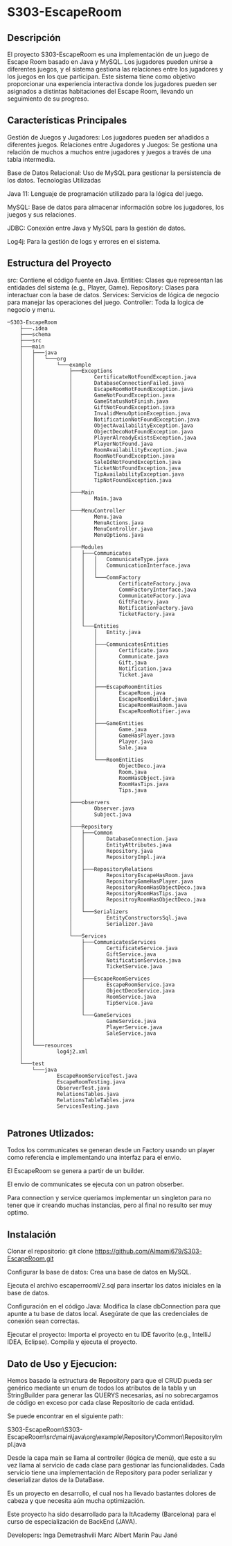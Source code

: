 # S303-EscapeRoom

Descripción
-----------

El proyecto S303-EscapeRoom es una implementación de un juego de Escape Room basado en Java y MySQL. Los jugadores pueden unirse a diferentes juegos, y el sistema gestiona las relaciones entre los jugadores y los juegos en los que participan. Este sistema tiene como objetivo proporcionar una experiencia interactiva donde los jugadores pueden ser asignados a distintas habitaciones del Escape Room, llevando un seguimiento de su progreso.

Características Principales
---------------------------

Gestión de Juegos y Jugadores: Los jugadores pueden ser añadidos a diferentes juegos.
Relaciones entre Jugadores y Juegos: Se gestiona una relación de muchos a muchos entre jugadores y juegos a través de una tabla intermedia.

Base de Datos Relacional: Uso de MySQL para gestionar la persistencia de los datos.
Tecnologías Utilizadas

Java 11: Lenguaje de programación utilizado para la lógica del juego.

MySQL: Base de datos para almacenar información sobre los jugadores, los juegos y sus relaciones.

JDBC: Conexión entre Java y MySQL para la gestión de datos.

Log4j: Para la gestión de logs y errores en el sistema.

Estructura del Proyecto
-----------------------
src: Contiene el código fuente en Java.
Entities: Clases que representan las entidades del sistema (e.g., Player, Game).
Repository: Clases para interactuar con la base de datos.
Services: Servicios de lógica de negocio para manejar las operaciones del juego.
Controller: Toda la logica de negocio y menu.

```
─S303-EscapeRoom
    ├───.idea
    ├───schema
    ├───src
    ├───main
    │   ├───java
    │   │   └───org
    │   │       └───example
    │   │           ├───Exceptions
    │   │           │       CertificateNotFoundException.java
    │   │           │       DatabaseConnectionFailed.java
    │   │           │       EscapeRoomNotFoundException.java
    │   │           │       GameNotFoundException.java
    │   │           │       GameStatusNotFinish.java
    │   │           │       GiftNotFoundException.java
    │   │           │       InvalidMenuOptionException.java
    │   │           │       NotificationNotFoundException.java
    │   │           │       ObjectAvailabilityException.java
    │   │           │       ObjectDecoNotFoundException.java
    │   │           │       PlayerAlreadyExistsException.java
    │   │           │       PlayerNotFound.java
    │   │           │       RoomAvailabilityException.java
    │   │           │       RoomNotFoundException.java
    │   │           │       SaleIdNotFoundException.java
    │   │           │       TicketNotFoundException.java
    │   │           │       TipAvailabilityException.java
    │   │           │       TipNotFoundException.java
    │   │           │
    │   │           ├───Main
    │   │           │       Main.java
    │   │           │
    │   │           ├───MenuController
    │   │           │       Menu.java
    │   │           │       MenuActions.java
    │   │           │       MenuController.java
    │   │           │       MenuOptions.java
    │   │           │
    │   │           ├───Modules
    │   │           │   ├───Communicates
    │   │           │   │   │   CommunicateType.java
    │   │           │   │   │   CommunicationInterface.java
    │   │           │   │   │
    │   │           │   │   └───CommFactory
    │   │           │   │           CertificateFactory.java
    │   │           │   │           CommFactoryInterface.java
    │   │           │   │           CommunicateFactory.java
    │   │           │   │           GiftFactory.java
    │   │           │   │           NotificationFactory.java
    │   │           │   │           TicketFactory.java
    │   │           │   │
    │   │           │   └───Entities
    │   │           │       │   Entity.java
    │   │           │       │
    │   │           │       ├───CommunicatesEntities
    │   │           │       │       Certificate.java
    │   │           │       │       Communicate.java
    │   │           │       │       Gift.java
    │   │           │       │       Notification.java
    │   │           │       │       Ticket.java
    │   │           │       │
    │   │           │       ├───EscapeRoomEntities
    │   │           │       │       EscapeRoom.java
    │   │           │       │       EscapeRoomBuilder.java
    │   │           │       │       EscapeRoomHasRoom.java
    │   │           │       │       EscapeRoomNotifier.java
    │   │           │       │
    │   │           │       ├───GameEntities
    │   │           │       │       Game.java
    │   │           │       │       GameHasPlayer.java
    │   │           │       │       Player.java
    │   │           │       │       Sale.java
    │   │           │       │
    │   │           │       └───RoomEntities
    │   │           │               ObjectDeco.java
    │   │           │               Room.java
    │   │           │               RoomHasObject.java
    │   │           │               RoomHasTips.java
    │   │           │               Tips.java
    │   │           │
    │   │           ├───observers
    │   │           │       Observer.java
    │   │           │       Subject.java
    │   │           │
    │   │           ├───Repository
    │   │           │   ├───Common
    │   │           │   │       DatabaseConnection.java
    │   │           │   │       EntityAttributes.java
    │   │           │   │       Repository.java
    │   │           │   │       RepositoryImpl.java
    │   │           │   │
    │   │           │   ├───RepositoryRelations
    │   │           │   │       RepositoryEscapeHasRoom.java
    │   │           │   │       RepositoryGameHasPlayer.java
    │   │           │   │       RepositoryRoomHasObjectDeco.java
    │   │           │   │       RepositoryRoomHasTips.java
    │   │           │   │       RepositroyRoomHasObjectDeco.java
    │   │           │   │
    │   │           │   └───Serializers
    │   │           │           EntityConstructorsSql.java
    │   │           │           Serializer.java
    │   │           │
    │   │           └───Services
    │   │               ├───CommunicatesServices
    │   │               │       CertificateService.java
    │   │               │       GiftService.java
    │   │               │       NotificationService.java
    │   │               │       TicketService.java
    │   │               │
    │   │               ├───EscapeRoomServices
    │   │               │       EscapeRoomService.java
    │   │               │       ObjectDecoService.java
    │   │               │       RoomService.java
    │   │               │       TipService.java
    │   │               │
    │   │               └───GameServices
    │   │                       GameService.java
    │   │                       PlayerService.java
    │   │                       SaleService.java
    │   │
    │   └───resources
    │           log4j2.xml
    │
    └───test
        └───java
                EscapeRoomServiceTest.java
                EscapeRoomTesting.java
                ObserverTest.java
                RelationsTables.java
                RelationsTableTables.java
                ServicesTesting.java
 
``` 
Patrones Utlizados:
------------------

Todos los communicates se generan desde un Factory usando un player como referencia e implementando una interfaz para el envio.

El EscapeRoom se genera a partir de un builder.

El envio de communicates se ejecuta con un patron obserber.

Para connection y service queriamos implementar un singleton para no tener que ir creando muchas instancias, pero al final no resulto ser muy optimo.



Instalación
-----------
Clonar el repositorio:
git clone https://github.com/Almami679/S303-EscapeRoom.git

Configurar la base de datos:
Crea una base de datos en MySQL.

Ejecuta el archivo escaperroomV2.sql para insertar los datos iniciales en la base de datos.

Configuración en el código Java:
Modifica la clase dbConnection para que apunte a tu base de datos local.
Asegúrate de que las credenciales de conexión sean correctas.


Ejecutar el proyecto:
Importa el proyecto en tu IDE favorito (e.g., IntelliJ IDEA, Eclipse).
Compila y ejecuta el proyecto.


Dato de Uso y Ejecucion:
-----------------------
Hemos basado la estructura de Repository para que el CRUD pueda ser genérico mediante un enum de todos los atributos de la tabla y un StringBuilder para generar las QUERYS necesarias, así no sobrecargamos de código en exceso por cada clase Repositorio de cada entidad.

Se puede encontrar en el siguiente path:

S303-EscapeRoom\S303-EscapeRoom\src\main\java\org\example\Repository\Common\RepositoryImpl.java

Desde la capa main se llama al controller (lógica de menú), que este a su vez llama al servicio de cada clase para gestionar las funcionalidades. Cada servicio tiene una implementación de Repository para poder serializar y deserializar datos de la DataBase.

Es un proyecto en desarrollo, el cual nos ha llevado bastantes dolores de cabeza y que necesita aún mucha optimización.

Este proyecto ha sido desarrollado para la ItAcademy (Barcelona) para el curso de especialización de BackEnd (JAVA).

Developers: Inga Demetrashvili
			Marc 
			Albert Marín
			Pau Jané
